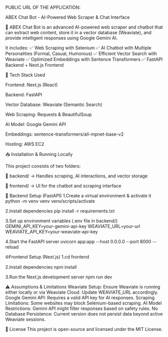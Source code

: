 PUBLIC URL OF THE APPLICATION:


ABEX Chat Bot - AI-Powered Web Scraper & Chat Interface


🚀 ABEX Chat Bot is an advanced AI-powered web scraper and chatbot that can extract web content, store it in a vector database (Weaviate), and provide intelligent responses using Google Gemini AI.



It includes:
✅ Web Scraping with Selenium
✅ AI Chatbot with Multiple Personalities (Formal, Casual, Humorous)
✅ Efficient Vector Search with Weaviate
✅ Optimized Embeddings with Sentence Transformers
✅ FastAPI Backend + Next.js Frontend




📌 Tech Stack Used

Frontend: Next.js (React)

Backend: FastAPI

Vector Database: Weaviate (Semantic Search)

Web Scraping: Requests & BeautifulSoup

AI Model: Google Gemini API

Embeddings: sentence-transformers/all-mpnet-base-v2

Hosting: AWS EC2



📥 Installation & Running Locally

This project consists of two folders:

📂 backend/ → Handles scraping, AI interactions, and vector storage

📂 frontend/ → UI for the chatbot and scraping interface



🚀 Backend Setup (FastAPI)
1.Create a virtual environment & activate it
python -m venv venv
venv/scripts/activate

2.Install dependencies
pip install -r requirements.txt

3.Set up environment variables (.env file in backend/)
GEMINI_API_KEY=your-gemini-api-key
WEAVIATE_URL=your-url
WEAVIATE_API_KEY=your-weaviate-api-key

4.Start the FastAPI server
uvicorn app:app --host 0.0.0.0 --port 8000 --reload


🌐Frontend Setup (Next.js)
1.cd frontend

2.Install dependencies
npm install

3.Run the Next.js development server
npm run dev


⚠️ Assumptions & Limitations
Weaviate Setup: Ensure Weaviate is running either locally or via Weaviate Cloud. Update WEAVIATE_URL accordingly.
Google Gemini API: Requires a valid API key for AI responses.
Scraping Limitations: Some websites may block Selenium-based scraping.
AI Model Restrictions: Gemini API might filter responses based on safety rules.
No Database Persistence: Current version does not persist data beyond active Weaviate sessions.


📄 License
This project is open-source and licensed under the MIT License.




